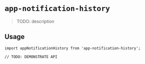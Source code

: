 # `app-notification-history`

> TODO: description

## Usage

```
import appNotificationHistory from 'app-notification-history';

// TODO: DEMONSTRATE API
```
